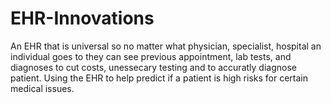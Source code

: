 # EHR-Innovations
An EHR that is universal so no matter what physician, specialist, hospital an individual goes to they can see previous appointment, lab tests, and diagnoses to cut costs, unessecary testing and to accuratly diagnose patient. Using the EHR to help predict if a patient is high risks for certain medical issues.
